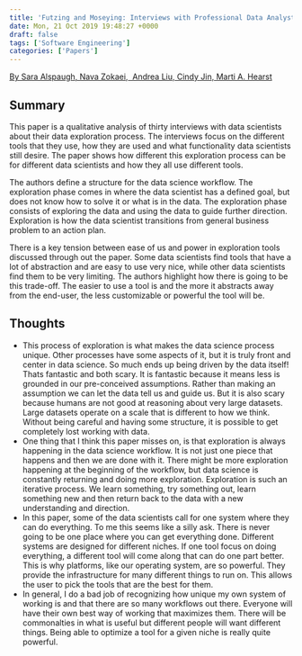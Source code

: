 ```yaml
---
title: 'Futzing and Moseying: Interviews with Professional Data Analysts on Exploration Practices'
date: Mon, 21 Oct 2019 19:48:27 +0000
draft: false
tags: ['Software Engineering']
categories: ['Papers']
---
```


[By Sara Alspaugh, Nava Zokaei,  Andrea Liu, Cindy Jin, Marti A. Hearst](http://people.ischool.berkeley.edu/~hearst/papers/vast2018.pdf)

## Summary

This paper is a qualitative analysis of thirty interviews with data scientists about their data exploration process. The interviews focus on the different tools that they use, how they are used and what functionality data scientists still desire. The paper shows how different this exploration process can be for different data scientists and how they all use different tools. 

The authors define a structure for the data science workflow. The exploration phase comes in where the data scientist has a defined goal, but does not know how to solve it or what is in the data. The exploration phase consists of exploring the data and using the data to guide further direction. Exploration is how the data scientist transitions from general business problem to an action plan. 

There is a key tension between ease of us and power in exploration tools discussed through out the paper. Some data scientists find tools that have a lot of abstraction and are easy to use very nice, while other data scientists find them to be very limiting. The authors highlight how there is going to be this trade-off. The easier to use a tool is and the more it abstracts away from the end-user, the less customizable or powerful the tool will be. 

## Thoughts

*   This process of exploration is what makes the data science process unique. Other processes have some aspects of it, but it is truly front and center in data science. So much ends up being driven by the data itself! Thats fantastic and both scary. It is fantastic because it means less is grounded in our pre-conceived assumptions. Rather than making an assumption we can let the data tell us and guide us. But it is also scary because humans are not good at reasoning about very large datasets. Large datasets operate on a scale that is different to how we think. Without being careful and having some structure, it is possible to get completely lost working with data. 
*   One thing that I think this paper misses on, is that exploration is always happening in the data science workflow. It is not just one piece that happens and then we are done with it. There might be more exploration happening at the beginning of the workflow, but data science is constantly returning and doing more exploration. Exploration is such an iterative process. We learn something, try something out, learn something new and then return back to the data with a new understanding and direction. 
*   In this paper, some of the data scientists call for one system where they can do everything. To me this seems like a silly ask. There is never going to be one place where you can get everything done. Different systems are designed for different niches. If one tool focus on doing everything, a different tool will come along that can do one part better. This is why platforms, like our operating system, are so powerful. They provide the infrastructure for many different things to run on. This allows the user to pick the tools that are the best for them. 
*   In general, I do a bad job of recognizing how unique my own system of working is and that there are so many workflows out there. Everyone will have their own best way of working that maximizes them. There will be commonalties in what is useful but different people will want different things. Being able to optimize a tool for a given niche is really quite powerful.